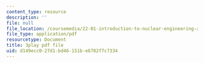 ```yaml
---
content_type: resource
description: ''
file: null
file_location: /coursemedia/22-01-introduction-to-nuclear-engineering-and-ionizing-radiation-fall-2016/d149ecc027d1bd46151be6782f7c7334_KWaGHCjsSAM.pdf
file_type: application/pdf
resourcetype: Document
title: 3play pdf file
uid: d149ecc0-27d1-bd46-151b-e6782f7c7334
---
```

